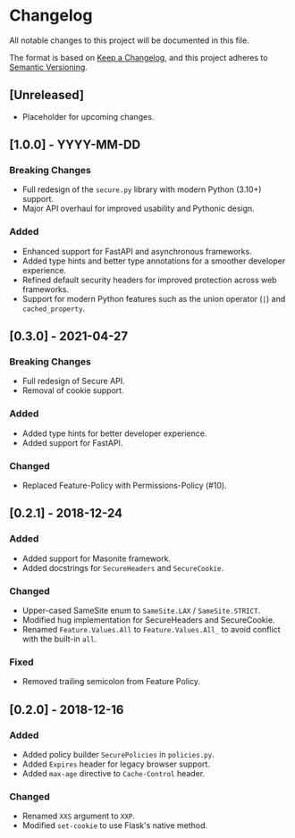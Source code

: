 # Changelog

All notable changes to this project will be documented in this file.

The format is based on [Keep a Changelog](https://keepachangelog.com/en/1.0.0/),
and this project adheres to [Semantic Versioning](https://semver.org/spec/v2.0.0.html).

## [Unreleased]

- Placeholder for upcoming changes.

## [1.0.0] - YYYY-MM-DD

### Breaking Changes

- Full redesign of the `secure.py` library with modern Python (3.10+) support.
- Major API overhaul for improved usability and Pythonic design.

### Added

- Enhanced support for FastAPI and asynchronous frameworks.
- Added type hints and better type annotations for a smoother developer experience.
- Refined default security headers for improved protection across web frameworks.
- Support for modern Python features such as the union operator (`|`) and `cached_property`.

## [0.3.0] - 2021-04-27

### Breaking Changes

- Full redesign of Secure API.
- Removal of cookie support.

### Added

- Added type hints for better developer experience.
- Added support for FastAPI.

### Changed

- Replaced Feature-Policy with Permissions-Policy (#10).

## [0.2.1] - 2018-12-24

### Added

- Added support for Masonite framework.
- Added docstrings for `SecureHeaders` and `SecureCookie`.

### Changed

- Upper-cased SameSite enum to `SameSite.LAX` / `SameSite.STRICT`.
- Modified hug implementation for SecureHeaders and SecureCookie.
- Renamed `Feature.Values.All` to `Feature.Values.All_` to avoid conflict with the built-in `all`.

### Fixed

- Removed trailing semicolon from Feature Policy.

## [0.2.0] - 2018-12-16

### Added

- Added policy builder `SecurePolicies` in `policies.py`.
- Added `Expires` header for legacy browser support.
- Added `max-age` directive to `Cache-Control` header.

### Changed

- Renamed `XXS` argument to `XXP`.
- Modified `set-cookie` to use Flask's native method.
